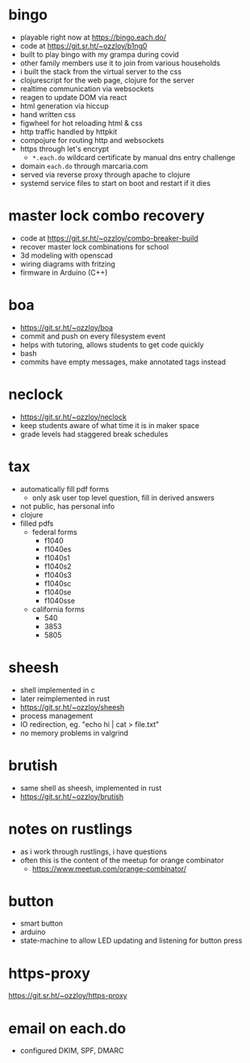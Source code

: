 

# bingo

-   playable right now at <https://bingo.each.do/>
-   code at <https://git.sr.ht/~ozzloy/b1ng0>
-   built to play bingo with my grampa during covid
-   other family members use it to join from various households
-   i built the stack from the virtual server to the css
-   clojurescript for the web page, clojure for the server
-   realtime communication via websockets
-   reagen to update DOM via react
-   html generation via hiccup
-   hand written css
-   figwheel for hot reloading html & css
-   http traffic handled by httpkit
-   compojure for routing http and websockets
-   https through let's encrypt
    -   `*.each.do` wildcard certificate by manual dns entry challenge
-   domain `each.do` through marcaria.com
-   served via reverse proxy through apache to clojure
-   systemd service files to start on boot and restart if it dies


# master lock combo recovery

-   code at <https://git.sr.ht/~ozzloy/combo-breaker-build>
-   recover master lock combinations for school
-   3d modeling with openscad
-   wiring diagrams with fritzing
-   firmware in Arduino (C++)


# boa

-   <https://git.sr.ht/~ozzloy/boa>
-   commit and push on every filesystem event
-   helps with tutoring, allows students to get code quickly
-   bash
-   commits have empty messages, make annotated tags instead


# neclock

-   <https://git.sr.ht/~ozzloy/neclock>
-   keep students aware of what time it is in maker space
-   grade levels had staggered break schedules


# tax

-   automatically fill pdf forms
    -   only ask user top level question, fill in derived answers
-   not public, has personal info
-   clojure
-   filled pdfs
    -   federal forms
        -   f1040
        -   f1040es
        -   f1040s1
        -   f1040s2
        -   f1040s3
        -   f1040sc
        -   f1040se
        -   f1040sse
    -   california forms
        -   540
        -   3853
        -   5805


# sheesh

-   shell implemented in c
-   later reimplemented in rust
-   <https://git.sr.ht/~ozzloy/sheesh>
-   process management
-   IO redirection, eg. "echo hi | cat > file.txt"
-   no memory problems in valgrind


# brutish

-   same shell as sheesh, implemented in rust
-   <https://git.sr.ht/~ozzloy/brutish>


# notes on rustlings

-   as i work through rustlings, i have questions
-   often this is the content of the meetup for orange combinator
    -   <https://www.meetup.com/orange-combinator/>


# button

-   smart button
-   arduino
-   state-machine to allow LED updating and listening for button press


# https-proxy

<https://git.sr.ht/~ozzloy/https-proxy>


# email on each.do

-   configured DKIM, SPF, DMARC

